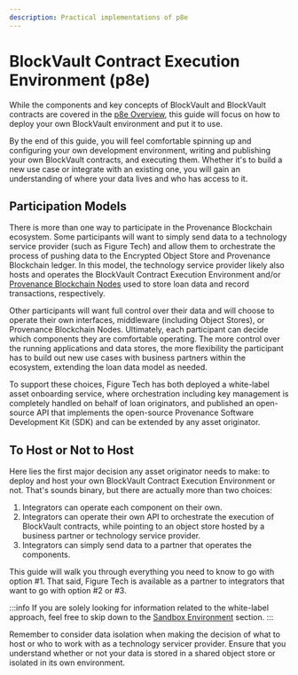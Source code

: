 ```yaml
---
description: Practical implementations of p8e
---
```


# BlockVault Contract Execution Environment (p8e)

While the components and key concepts of BlockVault and BlockVault contracts are covered in the [p8e Overview](https://developer.provenance.io/docs/pb/p8e/overview), this guide will focus on how to deploy your own BlockVault environment and put it to use.

By the end of this guide, you will feel comfortable spinning up and configuring your own development environment, writing and publishing your own BlockVault contracts, and executing them. Whether it's to build a new use case or integrate with an existing one, you will gain an understanding of where your data lives and who has access to it.

## Participation Models

There is more than one way to participate in the Provenance Blockchain ecosystem. Some participants will want to simply send data to a technology service provider (such as Figure Tech) and allow them to orchestrate the process of pushing data to the Encrypted Object Store and Provenance Blockchain ledger. In this model, the technology service provider likely also hosts and operates the BlockVault Contract Execution Environment and/or [Provenance Blockchain Nodes](https://developer.provenance.io/docs/blockchain/introduction/major-components#provenance-blockchain-node) used to store loan data and record transactions, respectively.

Other participants will want full control over their data and will choose to operate their own interfaces, middleware (including Object Stores), or Provenance Blockchain Nodes. Ultimately, each participant can decide which components they are comfortable operating. The more control over the running applications and data stores, the more flexibility the participant has to build out new use cases with business partners within the ecosystem, extending the loan data model as needed.

To support these choices, Figure Tech has both deployed a white-label asset onboarding service, where orchestration including key management is completely handled on behalf of loan originators, and published an open-source API that implements the open-source Provenance Software Development Kit (SDK) and can be extended by any asset originator.

## To Host or Not to Host

Here lies the first major decision any asset originator needs to make: to deploy and host your own BlockVault Contract Execution Environment or not. That's sounds binary, but there are actually more than two choices:

1. Integrators can operate each component on their own.
2. Integrators can operate their own API to orchestrate the execution of BlockVault contracts, while pointing to an object store hosted by a business partner or technology service provider.
3. Integrators can simply send data to a partner that operates the components.

This guide will walk you through everything you need to know to go with option #1. That said, Figure Tech is available as a partner to integrators that want to go with option #2 or #3.

:::info
If you are solely looking for information related to the white-label approach, feel free to skip down to the [Sandbox Environment](./#sandbox-environment) section.
:::

Remember to consider data isolation when making the decision of what to host or who to work with as a technology servicer provider. Ensure that you understand whether or not your data is stored in a shared object store or isolated in its own environment.
